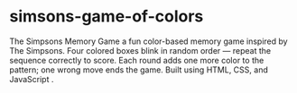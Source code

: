 # simsons-game-of-colors 
 The Simpsons Memory Game a fun color-based memory game inspired by The Simpsons. Four colored boxes blink in random order — repeat the sequence correctly to score. Each round adds one more color to the pattern; one wrong move ends the game. Built using HTML, CSS, and JavaScript . 
